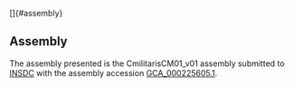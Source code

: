 []{#assembly}

Assembly
--------

The assembly presented is the CmilitarisCM01\_v01 assembly submitted to
[INSDC](http://www.insdc.org) with the assembly accession
[GCA\_000225605.1](http://www.ebi.ac.uk/ena/data/view/GCA_000225605.1).
